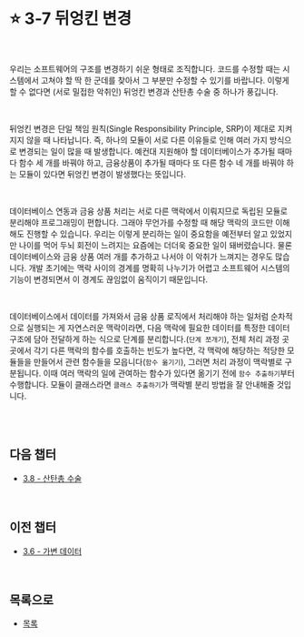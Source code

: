 # :star: 3-7 뒤엉킨 변경

<br>

우리는 소프트웨어의 구조를 변경하기 쉬운 형태로 조직합니다. 코드를 수정할 때는 시스템에서 고쳐야 할 딱 한 군데를 찾아서 그 부분만 수정할 수 있기를 바랍니다. 이렇게 할 수 없다면 (서로 밀접한 악취인) 뒤엉킨 변경과 산탄총 수술 중 하나가 풍깁니다.

<br>

뒤엉킨 변경은 단일 책임 원칙(Single Responsibility Principle, SRP)이 제대로 지켜지지 않을 때 나타납니다. 즉, 하나의 모듈이 서로 다른 이유들로 인해 여러 가지 방식으로 변경되는 일이 많을 때 발생합니다. 예컨대 지원해야 할 데이터베이스가 추가될 때마다 함수 세 개를 바꿔야 하고, 금융상품이 추가될 때마다 또 다른 함수 네 개를 바꿔야 하는 모듈이 있다면 뒤엉킨 변경이 발생했다는 뜻입니다.

<br>

데이터베이스 연동과 금융 상품 처리는 서로 다른 맥락에서 이뤄지므로 독립된 모듈로 분리해야 프로그래밍이 편합니다. 그래야 무언가를 수정할 때 해당 맥락의 코드만 이해해도 진행할 수 있습니다. 우리는 이렇게 분리하는 일이 중요함을 예전부터 알고 있었지만 나이를 먹어 두뇌 회전이 느려지는 요즘에는 더더욱 중요한 일이 돼버렸습니다. 물론 데이터베이스와 금융 상품 여러 개를 추가하고 나서야 이 악취가 느껴지는 경우도 많습니다. 개발 초기에는 맥락 사이의 경계를 명확히 나누기가 어렵고 소프트웨어 시스템의 기능이 변경되면서 이 경계도 끊임없이 움직이기 때문입니다.

<br>

데이터베이스에서 데이터를 가져와서 금융 상품 로직에서 처리해야 하는 일처럼 순차적으로 실행되는 게 자연스러운 맥락이라면, 다음 맥락에 필요한 데이터를 특정한 데이터 구조에 담아 전달하게 하는 식으로 단계를 분리합니다.(`단계 쪼개기`), 전체 처리 과정 곳곳에서 각기 다른 맥락의 함수를 호출하는 빈도가 높다면, 각 맥락에 해당하는 적당한 모듈들을 만들어서 관련 함수들을 모읍니다(`함수 옮기기`), 그러면 처리 과정이 맥락별로 구분됩니다. 이때 여러 맥락의 일에 관여하는 함수가 있다면 옮기기 전에 `함수 추출하기`부터 수행합니다. 모듈이 클래스라면 `클래스 추출하기`가 맥락별 분리 방법을 잘 안내해줄 것입니다.

<br>

<br>

## 다음 챕터

- [3.8 - 산탄총 수술](https://github.com/Esoolgnah/Summary_of_Refactoring_2nd_Edition/blob/main/Notes/03_코드에서_나는_악취/03_08_산탄총_수술.md)

<br>

## 이전 챕터

- [3.6 - 가변 데이터](https://github.com/Esoolgnah/Summary_of_Refactoring_2nd_Edition/blob/main/Notes/03_코드에서_나는_악취/03_06_가변_데이터.md)

<br>

## 목록으로

- [목록](https://github.com/Esoolgnah/Summary_of_Refactoring_2nd_Edition/blob/main/Notes/03_코드에서_나는_악취/03_00_코드에서_나는_악취.md)
